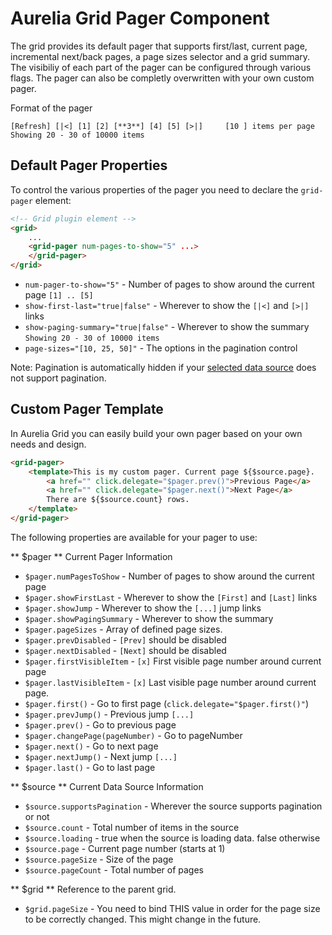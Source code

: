 # Aurelia Grid Pager Component
The grid provides its default pager that supports first/last, current page, incremental next/back pages, a page sizes selector and
a grid summary. The visibiliy of each part of the pager can be configured through various flags.
The pager can also be completly overwritten with your own custom pager.

Format of the pager
```
[Refresh] [|<] [1] [2] [**3**] [4] [5] [>|]		[10 ] items per page	Showing 20 - 30 of 10000 items
```

## Default Pager Properties
To control the various properties of the pager you need to declare the `grid-pager` element:
```html
<!-- Grid plugin element -->
<grid>
   	...
	<grid-pager num-pages-to-show="5" ...>
	</grid-pager>
</grid>
 ```

* `num-pager-to-show="5"` - Number of pages to show around the current page `[1] .. [5]`
* `show-first-last="true|false"` - Wherever to show the `[|<]` and `[>|]` links
* `show-paging-summary="true|false"` - Wherever to show the summary `Showing 20 - 30 of 10000 items`
* `page-sizes="[10, 25, 50]"` - The options in the pagination control

Note: Pagination is automatically hidden if your [selected data source](./datasource.md) does not support pagination. 

## Custom Pager Template
In Aurelia Grid you can easily build your own pager based on your own needs and design.

```html
<grid-pager>
	<template>This is my custom pager. Current page ${$source.page}. 
		<a href="" click.delegate="$pager.prev()">Previous Page</a>
		<a href="" click.delegate="$pager.next()">Next Page</a>
		There are ${$source.count} rows.
	</template>
</grid-pager>
```
The following properties are available for your pager to use:

** $pager ** Current Pager Information 
* `$pager.numPagesToShow` -  Number of pages to show around the current page
* `$pager.showFirstLast` - Wherever to show the `[First]` and `[Last]` links
* `$pager.showJump` - Wherever to show the `[...]` jump links
* `$pager.showPagingSummary` - Wherever to show the summary
* `$pager.pageSizes` - Array of defined page sizes.
* `$pager.prevDisabled` - `[Prev]` should be disabled 
* `$pager.nextDisabled` - `[Next]` should be disabled
* `$pager.firstVisibleItem` - `[x]` First visible page number around current page 
* `$pager.lastVisibleItem` - `[x]` Last visible page number around current page.
* `$pager.first()` - Go to first page (`click.delegate="$pager.first()"`)
* `$pager.prevJump()` - Previous jump `[...]`
* `$pager.prev()` - Go to previous page
* `$pager.changePage(pageNumber)` - Go to pageNumber
* `$pager.next()` - Go to next page
* `$pager.nextJump()` - Next jump `[...]`
* `$pager.last()` - Go to last page

** $source ** Current Data Source Information
* `$source.supportsPagination` - Wherever the source supports pagination or not 
* `$source.count` - Total number of items in the source
* `$source.loading` - true when the source is loading data. false otherwise
* `$source.page` - Current page number (starts at 1)
* `$source.pageSize` - Size of the page
* `$source.pageCount` - Total number of pages

** $grid ** Reference to the parent grid.
* `$grid.pageSize` - You need to bind THIS value in order for the page size to be correctly changed.
This might change in the future.
